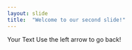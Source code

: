 ```yaml
---
layout: slide
title:  "Welcome to our second slide!"
---
```

Your Text
Use the left arrow to go back!
